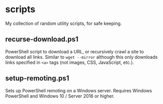 scripts
=======

My collection of random utility scripts, for safe keeping.


recurse-download.ps1
--------------------
PowerShell script to download a URL, or recursively crawl a site to download
all links. Similar to `wget --mirror` although this only downloads links
specified in `<a>` tags (not images, CSS, JavaScript, etc.).

setup-remoting.ps1
------------------
Sets up PowerShell remoting on a Windows server. Requires Windows PowerShell and
Windows 10 / Server 2016 or higher.
